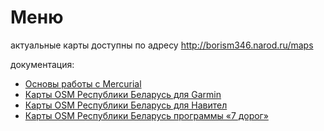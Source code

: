 # Меню #

актуальные карты доступны по адресу http://borism346.narod.ru/maps

документация:

  * [Основы работы с Mercurial](Mercurial.md)
  * [Карты OSM Республики Беларусь для Garmin](garmin.md)
  * [Карты OSM Республики Беларусь для Навител](Navitel.md)
  * [Карты OSM Республики Беларусь программы «7 дорог»](7ways.md)
